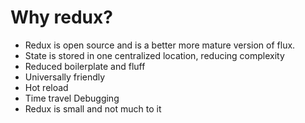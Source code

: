 # Why redux?
- Redux is open source and is a better more mature version of flux. 
- State is stored in one centralized location, reducing complexity
- Reduced boilerplate and fluff
- Universally friendly
- Hot reload
- Time travel Debugging
- Redux is small and not much to it

